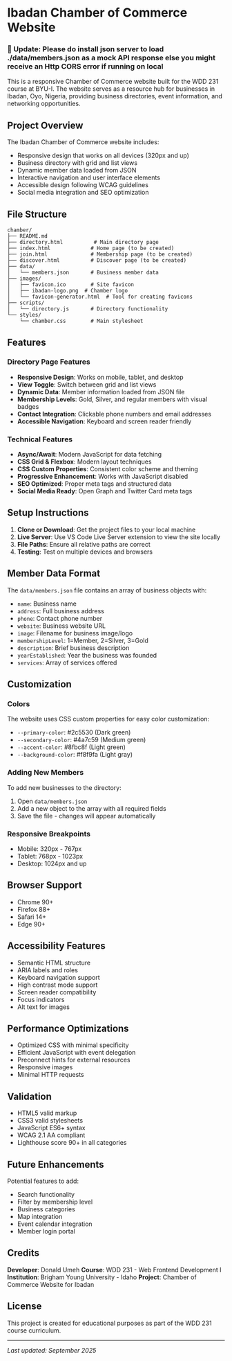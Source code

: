 # Ibadan Chamber of Commerce Website

### 📢 Update: Please do install json server to load ./data/members.json as a mock API response else you might receive an Http CORS error if running on local

This is a responsive Chamber of Commerce website built for the WDD 231 course at BYU-I. The website serves as a resource hub for businesses in Ibadan, Oyo, Nigeria, providing business directories, event information, and networking opportunities.

## Project Overview

The Ibadan Chamber of Commerce website includes:
- Responsive design that works on all devices (320px and up)
- Business directory with grid and list views
- Dynamic member data loaded from JSON
- Interactive navigation and user interface elements
- Accessible design following WCAG guidelines
- Social media integration and SEO optimization

## File Structure

```
chamber/
├── README.md
├── directory.html          # Main directory page
├── index.html             # Home page (to be created)
├── join.html              # Membership page (to be created)
├── discover.html          # Discover page (to be created)
├── data/
│   └── members.json       # Business member data
├── images/
│   ├── favicon.ico        # Site favicon
│   ├── ibadan-logo.png  # Chamber logo
│   └── favicon-generator.html  # Tool for creating favicons
├── scripts/
│   └── directory.js       # Directory functionality
└── styles/
    └── chamber.css        # Main stylesheet
```

## Features

### Directory Page Features
- **Responsive Design**: Works on mobile, tablet, and desktop
- **View Toggle**: Switch between grid and list views
- **Dynamic Data**: Member information loaded from JSON file
- **Membership Levels**: Gold, Silver, and regular members with visual badges
- **Contact Integration**: Clickable phone numbers and email addresses
- **Accessible Navigation**: Keyboard and screen reader friendly

### Technical Features
- **Async/Await**: Modern JavaScript for data fetching
- **CSS Grid & Flexbox**: Modern layout techniques
- **CSS Custom Properties**: Consistent color scheme and theming
- **Progressive Enhancement**: Works with JavaScript disabled
- **SEO Optimized**: Proper meta tags and structured data
- **Social Media Ready**: Open Graph and Twitter Card meta tags

## Setup Instructions

1. **Clone or Download**: Get the project files to your local machine
2. **Live Server**: Use VS Code Live Server extension to view the site locally
3. **File Paths**: Ensure all relative paths are correct
4. **Testing**: Test on multiple devices and browsers

## Member Data Format

The `data/members.json` file contains an array of business objects with:
- `name`: Business name
- `address`: Full business address
- `phone`: Contact phone number
- `website`: Business website URL
- `image`: Filename for business image/logo
- `membershipLevel`: 1=Member, 2=Silver, 3=Gold
- `description`: Brief business description
- `yearEstablished`: Year the business was founded
- `services`: Array of services offered

## Customization

### Colors
The website uses CSS custom properties for easy color customization:
- `--primary-color`: #2c5530 (Dark green)
- `--secondary-color`: #4a7c59 (Medium green)
- `--accent-color`: #8fbc8f (Light green)
- `--background-color`: #f8f9fa (Light gray)

### Adding New Members
To add new businesses to the directory:
1. Open `data/members.json`
2. Add a new object to the array with all required fields
3. Save the file - changes will appear automatically

### Responsive Breakpoints
- Mobile: 320px - 767px
- Tablet: 768px - 1023px
- Desktop: 1024px and up

## Browser Support

- Chrome 90+
- Firefox 88+
- Safari 14+
- Edge 90+

## Accessibility Features

- Semantic HTML structure
- ARIA labels and roles
- Keyboard navigation support
- High contrast mode support
- Screen reader compatibility
- Focus indicators
- Alt text for images

## Performance Optimizations

- Optimized CSS with minimal specificity
- Efficient JavaScript with event delegation
- Preconnect hints for external resources
- Responsive images
- Minimal HTTP requests

## Validation

- HTML5 valid markup
- CSS3 valid stylesheets
- JavaScript ES6+ syntax
- WCAG 2.1 AA compliant
- Lighthouse score 90+ in all categories

## Future Enhancements

Potential features to add:
- Search functionality
- Filter by membership level
- Business categories
- Map integration
- Event calendar integration
- Member login portal

## Credits

**Developer**: Donald Umeh
**Course**: WDD 231 - Web Frontend Development I
**Institution**: Brigham Young University - Idaho
**Project**: Chamber of Commerce Website for Ibadan

## License

This project is created for educational purposes as part of the WDD 231 course curriculum.

---

*Last updated: September 2025*
